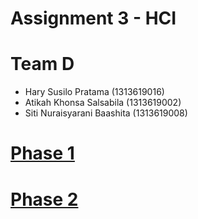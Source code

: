 # Assignment 3 - HCI

# Team D
- Hary Susilo Pratama (1313619016)
- Atikah Khonsa Salsabila (1313619002)
- Siti Nuraisyarani Baashita (1313619008)

# [Phase 1](https://github.com/Nia2311/BWAnD/tree/main/1st%20Phase)

# [Phase 2](https://github.com/Nia2311/BWAnD/tree/main/2nd%20Phase)
